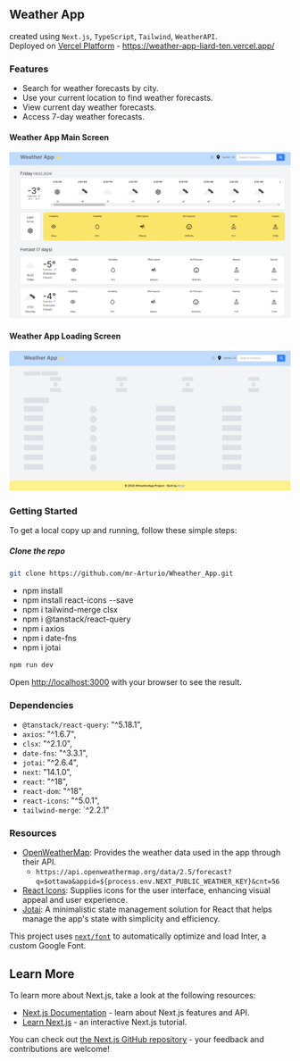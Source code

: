 ## Weather App
created using `Next.js`, `TypeScript`, `Tailwind`, `WeatherAPI`. <br>
Deployed on [Vercel Platform](https://vercel.com/home) - https://weather-app-liard-ten.vercel.app/ <br>

### Features
- Search for weather forecasts by city.
- Use your current location to find weather forecasts.
- View current day weather forecasts.
- Access 7-day weather forecasts.

####  Weather App Main Screen
![Main screen](./public/weatherApp.png)

#### Weather App Loading Screen
![Loading Screen](./public/weatherLoading.png)


### Getting Started

To get a local copy up and running, follow these simple steps:

##### Clone the repo
   ```bash
   git clone https://github.com/mr-Arturio/Wheather_App.git
   ```
- npm install      
- npm install react-icons --save
- npm i tailwind-merge clsx
- npm i @tanstack/react-query
- npm i axios
- npm i date-fns
- npm i jotai

```bash
npm run dev
```
Open [http://localhost:3000](http://localhost:3000) with your browser to see the result.

### Dependencies
- `@tanstack/react-query`: "^5.18.1",
- `axios`: "^1.6.7",
- `clsx`: "^2.1.0",
- `date-fns`: "^3.3.1",
- `jotai`: "^2.6.4",
- `next`: "14.1.0",
- `react`: "^18",
- `react-dom`: "^18",
- `react-icons`: "^5.0.1",
- `tailwind-merge`: `^2.2.1"

### Resources
- [OpenWeatherMap](https://openweathermap.org/): Provides the weather data used in the app through their API.
  - ```https://api.openweathermap.org/data/2.5/forecast?q=$ottawa&appid=${process.env.NEXT_PUBLIC_WEATHER_KEY}&cnt=56```
- [React Icons](https://react-icons.github.io/react-icons/): Supplies icons for the user interface, enhancing visual appeal and user experience.
- [Jotai](https://jotai.org/): A minimalistic state management solution for React that helps manage the app's state with simplicity and efficiency.

This project uses [`next/font`](https://nextjs.org/docs/basic-features/font-optimization) to automatically optimize and load Inter, a custom Google Font.

## Learn More

To learn more about Next.js, take a look at the following resources:

- [Next.js Documentation](https://nextjs.org/docs) - learn about Next.js features and API.
- [Learn Next.js](https://nextjs.org/learn) - an interactive Next.js tutorial.

You can check out [the Next.js GitHub repository](https://github.com/vercel/next.js/) - your feedback and contributions are welcome!
